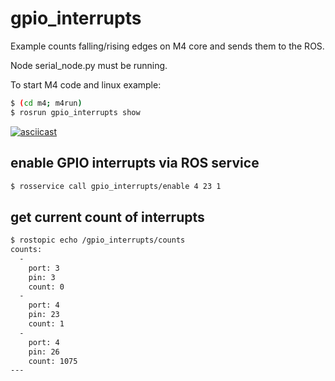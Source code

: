 # gpio_interrupts
Example counts falling/rising edges on M4 core and sends them to the ROS.

Node serial_node.py must be running.

To start M4 code and linux example:

```sh
$ (cd m4; m4run)
$ rosrun gpio_interrupts show
```

[![asciicast](https://asciinema.org/a/242015.svg)](https://asciinema.org/a/242015)

## enable GPIO interrupts via ROS service
```sh
$ rosservice call gpio_interrupts/enable 4 23 1
```

## get current count of interrupts
```sh
$ rostopic echo /gpio_interrupts/counts
counts:
  -
    port: 3
    pin: 3
    count: 0
  -
    port: 4
    pin: 23
    count: 1
  -
    port: 4
    pin: 26
    count: 1075
---
```
